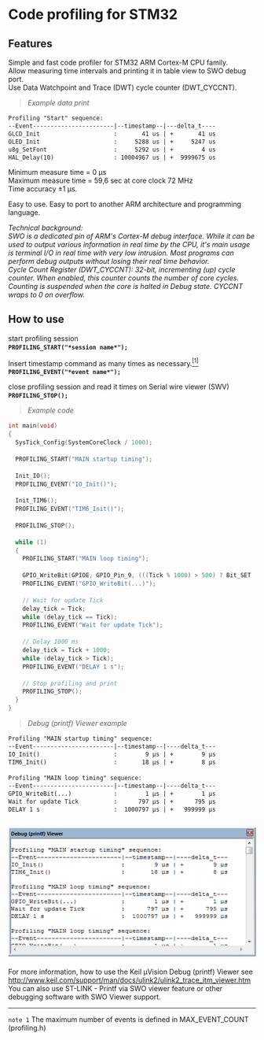 Code profiling for STM32
===

Features
---
Simple and fast code profiler for STM32 ARM Cortex-M CPU family.   
Allow measuring time intervals and printing it in table view to SWO debug port.   
Use Data Watchpoint and Trace (DWT) cycle counter (DWT_CYCCNT).
>*Example data print*   
```
Profiling "Start" sequence:                                
--Event-----------------------|--timestamp--|---delta_t----
GLCD_Init                     :       41 us | +       41 us
OLED_Init                     :     5288 us | +     5247 us
u8g_SetFont                   :     5292 us | +        4 us
HAL_Delay(10)                 : 10004967 us | +  9999675 us
```
Minimum measure time = 0 µs   
Maximum measure time = 59,6 sec at core clock 72 MHz   
Time accuracy ±1 µs.

Easy to use. Easy to port to another ARM architecture and programming language.

*Technical background:   
SWO is a dedicated pin of ARM's Cortex-M debug interface. While it can be used to output various information in real time by the CPU, it's main usage is terminal I/O in real time with very low intrusion. Most programs can perform debug outputs without losing their real time behavior.*   
*Cycle Count Register (DWT_CYCCNT): 32-bit, incrementing (up) cycle counter. When enabled, this counter counts the number of core cycles. Counting is suspended when the core is halted in Debug state. CYCCNT wraps to 0 on overflow.*

How to use
---
start profiling session   
**`PROFILING_START("*session name*");`**

Insert timestamp command as many times as necessary.[<sup>[1]</sup>](#notes)   
**`PROFILING_EVENT("*event name*");`**

close profiling session and read it times on Serial wire viewer (SWV)   
**`PROFILING_STOP();`**   
      
       
       
> *Example code*   
```c
int main(void)
{
  SysTick_Config(SystemCoreClock / 1000);
  
  PROFILING_START("MAIN startup timing");

  Init_IO();
  PROFILING_EVENT("IO_Init()");

  Init_TIM6();
  PROFILING_EVENT("TIM6_Init()");

  PROFILING_STOP();

  while (1)
  {
    PROFILING_START("MAIN loop timing");

    GPIO_WriteBit(GPIOE, GPIO_Pin_9, (((Tick % 1000) > 500) ? Bit_SET : Bit_RESET));
    PROFILING_EVENT("GPIO_WriteBit(...)");

    // Wait for update Tick
    delay_tick = Tick;
    while (delay_tick == Tick);
    PROFILING_EVENT("Wait for update Tick");

    // Delay 1000 ms
    delay_tick = Tick + 1000;
    while (delay_tick > Tick);
    PROFILING_EVENT("DELAY 1 s");

    // Stop profiling and print
    PROFILING_STOP();
  }
}
```


> *Debug (printf) Viewer example*   
```
Profiling "MAIN startup timing" sequence: 
--Event-----------------------|--timestamp--|----delta_t---
IO_Init()                     :        9 µs | +        9 µs
TIM6_Init()                   :       18 µs | +        8 µs

Profiling "MAIN loop timing" sequence: 
--Event-----------------------|--timestamp--|----delta_t---
GPIO_WriteBit(...)            :        1 µs | +        1 µs
Wait for update Tick          :      797 µs | +      795 µs
DELAY 1 s                     :  1000797 µs | +   999999 µs

```
![Keil µVision Debug (printf) Viewer](Image/debug.png)
-------------   
For more information, how to use the Keil µVision Debug (printf) Viewer see  http://www.keil.com/support/man/docs/ulink2/ulink2_trace_itm_viewer.htm   
You can also use ST-LINK - Printf via SWO viewer feature or other debugging software with SWO Viewer support.

-------------   
<a name="notes"></a>`note 1` The maximum number of events is defined in MAX_EVENT_COUNT (profiling.h)
